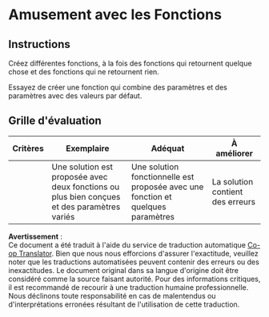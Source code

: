 <!--
CO_OP_TRANSLATOR_METADATA:
{
  "original_hash": "8973f96157680a13e9446e4bb540ee57",
  "translation_date": "2025-08-23T22:43:02+00:00",
  "source_file": "2-js-basics/2-functions-methods/assignment.md",
  "language_code": "fr"
}
-->
# Amusement avec les Fonctions

## Instructions

Créez différentes fonctions, à la fois des fonctions qui retournent quelque chose et des fonctions qui ne retournent rien.

Essayez de créer une fonction qui combine des paramètres et des paramètres avec des valeurs par défaut.

## Grille d'évaluation

| Critères | Exemplaire                                                                              | Adéquat                                                         | À améliorer       |
| -------- | --------------------------------------------------------------------------------------- | ---------------------------------------------------------------- | ----------------- |
|          | Une solution est proposée avec deux fonctions ou plus bien conçues et des paramètres variés | Une solution fonctionnelle est proposée avec une fonction et quelques paramètres | La solution contient des erreurs |

**Avertissement** :  
Ce document a été traduit à l'aide du service de traduction automatique [Co-op Translator](https://github.com/Azure/co-op-translator). Bien que nous nous efforcions d'assurer l'exactitude, veuillez noter que les traductions automatisées peuvent contenir des erreurs ou des inexactitudes. Le document original dans sa langue d'origine doit être considéré comme la source faisant autorité. Pour des informations critiques, il est recommandé de recourir à une traduction humaine professionnelle. Nous déclinons toute responsabilité en cas de malentendus ou d'interprétations erronées résultant de l'utilisation de cette traduction.